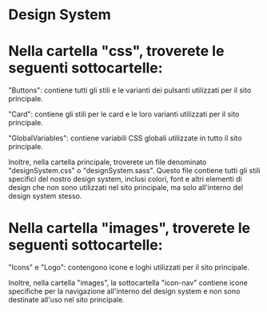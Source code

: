 # Design System

# Nella cartella "css", troverete le seguenti sottocartelle:

"Buttons": contiene tutti gli stili e le varianti dei pulsanti utilizzati per il sito principale.

"Card": contiene gli stili per le card e le loro varianti utilizzati per il sito principale.

"GlobalVariables": contiene variabili CSS globali utilizzate in tutto il sito principale.

Inoltre, nella cartella principale, troverete un file denominato "designSystem.css" o "designSystem.sass". Questo file contiene tutti gli stili specifici del nostro design system, inclusi colori, font e altri elementi di design che non sono utilizzati nel sito principale, ma solo all'interno del design system stesso.

# Nella cartella "images", troverete le seguenti sottocartelle:

"Icons" e "Logo": contengono icone e loghi utilizzati per il sito principale.

Inoltre, nella cartella "images", la sottocartella "icon-nav" contiene icone specifiche per la navigazione all'interno del design system e non sono destinate all'uso nel sito principale.
